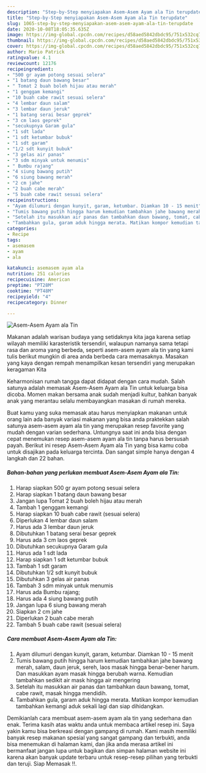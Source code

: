 ```yaml
---
description: "Step-by-Step menyiapakan Asem-Asem Ayam ala Tin terupdate"
title: "Step-by-Step menyiapakan Asem-Asem Ayam ala Tin terupdate"
slug: 1065-step-by-step-menyiapakan-asem-asem-ayam-ala-tin-terupdate
date: 2020-10-08T18:05:35.635Z
image: https://img-global.cpcdn.com/recipes/d58aed5842dbdc95/751x532cq70/asem-asem-ayam-ala-tin-foto-resep-utama.jpg
thumbnail: https://img-global.cpcdn.com/recipes/d58aed5842dbdc95/751x532cq70/asem-asem-ayam-ala-tin-foto-resep-utama.jpg
cover: https://img-global.cpcdn.com/recipes/d58aed5842dbdc95/751x532cq70/asem-asem-ayam-ala-tin-foto-resep-utama.jpg
author: Mario Patrick
ratingvalue: 4.1
reviewcount: 12176
recipeingredient:
- "500 gr ayam potong sesuai selera"
- "1 batang daun bawang besar"
- " Tomat 2 buah boleh hijau atau merah"
- "1 genggam kemangi"
- "10 buah cabe rawit sesuai selera"
- "4 lembar daun salam"
- "3 lembar daun jeruk"
- "1 batang serai besar geprek"
- "3 cm laos geprek"
- "secukupnya Garam gula"
- "1 sdt lada"
- "1 sdt ketumbar bubuk"
- "1 sdt garam"
- "1/2 sdt kunyit bubuk"
- "3 gelas air panas"
- "3 sdm minyak untuk menumis"
- " Bumbu rajang"
- "4 siung bawang putih"
- "6 siung bawang merah"
- "2 cm jahe"
- "2 buah cabe merah"
- "5 buah cabe rawit sesuai selera"
recipeinstructions:
- "Ayam dilumuri dengan kunyit, garam, ketumbar. Diamkan 10 - 15 menit"
- "Tumis bawang putih hingga harum kemudian tambahkan jahe bawang merah, salam, daun jeruk, sereh, laos masak hingga benar-bener harum. Dan masukkan ayam masak hingga berubah warna. Kemudian tambahkan sedikit air mask hingga air mengering"
- "Setelah itu masukkan air panas dan tambahkan daun bawang, tomat, cabe rawit, masak hingga mendidih."
- "Tambahkan gula, garam aduk hingga merata. Matikan kompor kemudian tambahkan kemangi aduk sekali lagi dan siap dihidangkan."
categories:
- Recipe
tags:
- asemasem
- ayam
- ala

katakunci: asemasem ayam ala 
nutrition: 251 calories
recipecuisine: American
preptime: "PT28M"
cooktime: "PT48M"
recipeyield: "4"
recipecategory: Dinner

---
```



![Asem-Asem Ayam ala Tin](https://img-global.cpcdn.com/recipes/d58aed5842dbdc95/751x532cq70/asem-asem-ayam-ala-tin-foto-resep-utama.jpg)

Makanan adalah warisan budaya yang setidaknya kita jaga karena setiap wilayah memiliki karasteristik tersendiri, walaupun namanya sama tetapi rasa dan aroma yang berbeda, seperti asem-asem ayam ala tin yang kami tulis berikut mungkin di area anda berbeda cara memasaknya. Masakan yang kaya dengan rempah menampilkan kesan tersendiri yang merupakan keragaman Kita

Keharmonisan rumah tangga dapat didapat dengan cara mudah. Salah satunya adalah memasak Asem-Asem Ayam ala Tin untuk keluarga bisa dicoba. Momen makan bersama anak sudah menjadi kultur, bahkan banyak anak yang merantau selalu membayangkan masakan di rumah mereka.



Buat kamu yang suka memasak atau harus menyiapkan makanan untuk orang lain ada banyak variasi makanan yang bisa anda praktekkan salah satunya asem-asem ayam ala tin yang merupakan resep favorite yang mudah dengan varian sederhana. Untungnya saat ini anda bisa dengan cepat menemukan resep asem-asem ayam ala tin tanpa harus bersusah payah.
Berikut ini resep Asem-Asem Ayam ala Tin yang bisa kamu coba untuk disajikan pada keluarga tercinta. Dan sangat simple hanya dengan 4 langkah dan 22 bahan.


<!--inarticleads1-->

##### Bahan-bahan yang perlukan membuat Asem-Asem Ayam ala Tin:

1. Harap siapkan 500 gr ayam potong sesuai selera
1. Harap siapkan 1 batang daun bawang besar
1. Jangan lupa  Tomat 2 buah boleh hijau atau merah
1. Tambah 1 genggam kemangi
1. Harap siapkan 10 buah cabe rawit (sesuai selera)
1. Diperlukan 4 lembar daun salam
1. Harus ada 3 lembar daun jeruk
1. Dibutuhkan 1 batang serai besar geprek
1. Harus ada 3 cm laos geprek
1. Dibutuhkan secukupnya Garam gula
1. Harus ada 1 sdt lada
1. Harap siapkan 1 sdt ketumbar bubuk
1. Tambah 1 sdt garam
1. Dibutuhkan 1/2 sdt kunyit bubuk
1. Dibutuhkan 3 gelas air panas
1. Tambah 3 sdm minyak untuk menumis
1. Harus ada  Bumbu rajang;
1. Harus ada 4 siung bawang putih
1. Jangan lupa 6 siung bawang merah
1. Siapkan 2 cm jahe
1. Diperlukan 2 buah cabe merah
1. Tambah 5 buah cabe rawit (sesuai selera)




<!--inarticleads2-->

##### Cara membuat  Asem-Asem Ayam ala Tin:

1. Ayam dilumuri dengan kunyit, garam, ketumbar. Diamkan 10 - 15 menit
1. Tumis bawang putih hingga harum kemudian tambahkan jahe bawang merah, salam, daun jeruk, sereh, laos masak hingga benar-bener harum. Dan masukkan ayam masak hingga berubah warna. Kemudian tambahkan sedikit air mask hingga air mengering
1. Setelah itu masukkan air panas dan tambahkan daun bawang, tomat, cabe rawit, masak hingga mendidih.
1. Tambahkan gula, garam aduk hingga merata. Matikan kompor kemudian tambahkan kemangi aduk sekali lagi dan siap dihidangkan.




Demikianlah cara membuat asem-asem ayam ala tin yang sederhana dan enak. Terima kasih atas waktu anda untuk membaca artikel resep ini. Saya yakin kamu bisa berkreasi dengan gampang di rumah. Kami masih memiliki banyak resep makanan spesial yang sangat gampang dan terbukti, anda bisa menemukan di halaman kami, dan jika anda merasa artikel ini bermanfaat jangan lupa untuk bagikan dan simpan halaman website ini karena akan banyak update terbaru untuk resep-resep pilihan yang terbukti dan teruji. Siap Memasak !!. 
